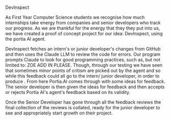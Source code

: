 DevInspect

As First Year Computer Science students we recognise how much internships take energy from companies and senior developers who track our progress. As we are thankful for the energy that they they put into us, we have created a proof of concept project for our idea: DevInspect, using the portia AI agent. 

DevInspect fetches an intern's or junior developer's changes from GitHub and then uses the Claude LLM to review the code for errors. Our program prompts Claude to look for good programming practices, such as, but not limited to: ZOE ADD IN PLEASE. Though, through our testing we have seen that sometimes minor points of critism are picked out by the agent and so while this feedback could all go to the intern/ junior developer, in order to produce . From here Portia.AI comes through with some ideas for feedback. The senior developer is then given the ideas for feedback and then accepts or rejects Portia AI's agent's feedback based on its validity. 

Once the Senior Developer has gone through all the feedback reviews the final collection of the reviews is collated, ready for the junior developer to see and appropriately start growth on their project. 

